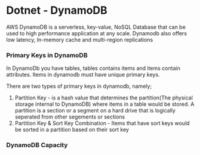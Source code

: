 # Dotnet - DynamoDB

AWS DynamoDB is a serverless, key-value, NoSQL Database that can be used to high performance application at any scale. Dynamodb also offers low latency, In-memory cache and multi-region replications


### Primary Keys in DynamoDB

In DynamoDb you have tables, tables contains items and items contain attributes. Items in dynamodb must have unique primary keys.

There are two types of primary keys in dynamodb, namely;

1. Partition Key - is a hash value that determines the partition(The physical storage internal to DynamoDB) where items in a table would be stored. A partition is a section or a segment on a hard drive that is logically seperated from other segements or sections 
2. Partition Key & Sort Key Combination - Items that have sort keys would be sorted in a partition based on their sort key


### DynamoDB Capacity